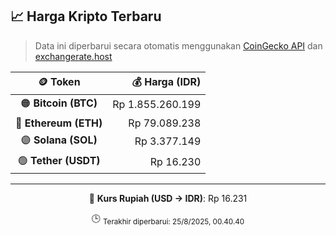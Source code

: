 

<!-- HARGA_KRIPTO -->
## 📈 Harga Kripto Terbaru

> Data ini diperbarui secara otomatis menggunakan [CoinGecko API](https://www.coingecko.com/) dan [exchangerate.host](https://exchangerate.host/)

<div align="center">

| 🪙 Token | 💰 Harga (IDR) |
|:------:|---------------:|
| 🟠 **Bitcoin (BTC)**   | Rp 1.855.260.199 |
| 🔵 **Ethereum (ETH)**  | Rp 79.089.238 |
| 🟣 **Solana (SOL)**    | Rp 3.377.149 |
| 🟢 **Tether (USDT)**   | Rp 16.230 |

---

💱 **Kurs Rupiah (USD → IDR)**: Rp 16.231

🕒 <sub>Terakhir diperbarui: 25/8/2025, 00.40.40</sub>

</div>
<!-- /HARGA_KRIPTO -->